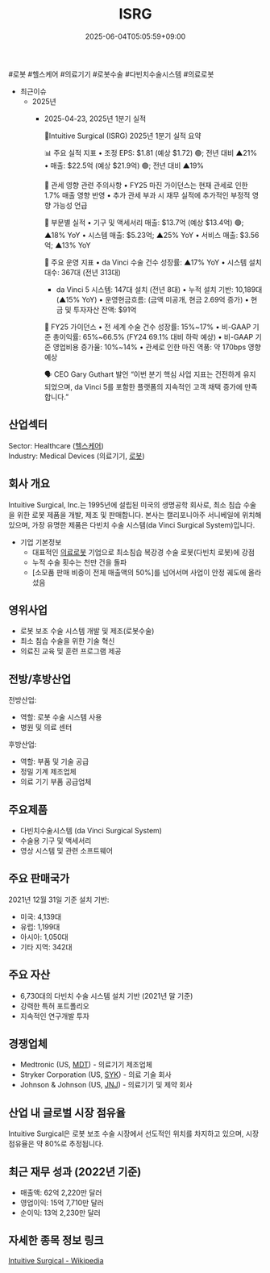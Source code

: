 ﻿---
title: "ISRG"
date: 2025-06-04T05:05:59+09:00
lastmod: 2025-06-04T05:05:59+09:00
type: docs
sidebar:
  open: true
weight: 461
---
<div style="display:none">
  <meta property="article:published_time" content="2025-06-03T20:05:59Z" />
  <meta property="article:modified_time" content="2025-06-03T20:05:59Z" />
</div>
#로봇 #헬스케어 #의료기기 #로봇수술 #다빈치수술시스템 #의료로봇

- 최근이슈
	- 2025년
		- 2025-04-23, 2025년 1분기 실적
		  
			🤩Intuitive Surgical (ISRG) 2025년 1분기 실적 요약
			
			📊 주요 실적 지표
			• 조정 EPS: $1.81 (예상 $1.72) 🟢; 전년 대비 ▲21%
			• 매출: $22.5억 (예상 $21.9억) 🟢; 전년 대비 ▲19%
			
			📌 관세 영향 관련 주의사항
			• FY25 마진 가이던스는 현재 관세로 인한 1.7% 매출 영향 반영
			• 추가 관세 부과 시 재무 실적에 추가적인 부정적 영향 가능성 언급
			
			📍 부문별 실적
			• 기구 및 액세서리 매출: $13.7억 (예상 $13.4억) 🟢; ▲18% YoY
			• 시스템 매출: $5.23억; ▲25% YoY
			• 서비스 매출: $3.56억; ▲13% YoY
			
			💸 주요 운영 지표
			• da Vinci 수술 건수 성장률: ▲17% YoY
			• 시스템 설치 대수: 367대 (전년 313대)
			 - da Vinci 5 시스템: 147대 설치 (전년 8대)
			• 누적 설치 기반: 10,189대 (▲15% YoY)
			• 운영현금흐름: (금액 미공개, 현금 2.69억 증가)
			• 현금 및 투자자산 잔액: $91억
			
			🔮 FY25 가이던스
			• 전 세계 수술 건수 성장률: 15%~17%
			• 비-GAAP 기준 총이익률: 65%~66.5% (FY24 69.1% 대비 하락 예상)
			• 비-GAAP 기준 영업비용 증가율: 10%~14%
			• 관세로 인한 마진 역풍: 약 170bps 영향 예상
			
			🗣️ CEO Gary Guthart 발언
			“이번 분기 핵심 사업 지표는 건전하게 유지되었으며, da Vinci 5를 포함한 플랫폼의 지속적인 고객 채택 증가에 만족합니다.”

## 산업섹터

Sector: Healthcare ([헬스케어](/industry-study/2산업헬스케어/))  
Industry: Medical Devices (의료기기, [로봇](/industry-study/로봇/))

## 회사 개요

Intuitive Surgical, Inc.는 1995년에 설립된 미국의 생명공학 회사로, 최소 침습 수술을 위한 로봇 제품을 개발, 제조 및 판매합니다. 본사는 캘리포니아주 서니베일에 위치해 있으며, 가장 유명한 제품은 다빈치 수술 시스템(da Vinci Surgical System)입니다.

- 기업 기본정보
	- 대표적인 [의료로봇](/industry-study/의료로봇/) 기업으로 최소침습 복강경 수술 로봇(다빈치 로봇)에 강점
	- 누적 수술 횟수는 천만 건을 돌파
	- [소모품 판매 비중이 전체 매출액의 50%]를 넘어서며 사업이 안정 궤도에 올라섰음

## 영위사업

- 로봇 보조 수술 시스템 개발 및 제조(로봇수술)
- 최소 침습 수술을 위한 기술 혁신
- 의료진 교육 및 훈련 프로그램 제공

## 전방/후방산업

전방산업:

- 역할: 로봇 수술 시스템 사용
- 병원 및 의료 센터

후방산업:

- 역할: 부품 및 기술 공급
- 정밀 기계 제조업체
- 의료 기기 부품 공급업체

## 주요제품

- 다빈치수술시스템 (da Vinci Surgical System)
- 수술용 기구 및 액세서리
- 영상 시스템 및 관련 소프트웨어

## 주요 판매국가

2021년 12월 31일 기준 설치 기반:

- 미국: 4,139대
- 유럽: 1,199대
- 아시아: 1,050대
- 기타 지역: 342대

## 주요 자산

- 6,730대의 다빈치 수술 시스템 설치 기반 (2021년 말 기준)
- 강력한 특허 포트폴리오
- 지속적인 연구개발 투자

## 경쟁업체

- Medtronic (US, [MDT](/company-analysis/mdt/)) - 의료기기 제조업체
- Stryker Corporation (US, [SYK](/company-analysis/syk/)) - 의료 기술 회사
- Johnson & Johnson (US, [JNJ](/company-analysis/jnj/)) - 의료기기 및 제약 회사

## 산업 내 글로벌 시장 점유율

Intuitive Surgical은 로봇 보조 수술 시장에서 선도적인 위치를 차지하고 있으며, 시장 점유율은 약 80%로 추정됩니다.

## 최근 재무 성과 (2022년 기준)

- 매출액: 62억 2,220만 달러
- 영업이익: 15억 7,710만 달러
- 순이익: 13억 2,230만 달러

## 자세한 종목 정보 링크

[Intuitive Surgical - Wikipedia](https://en.wikipedia.org/wiki/Intuitive_Surgical)

